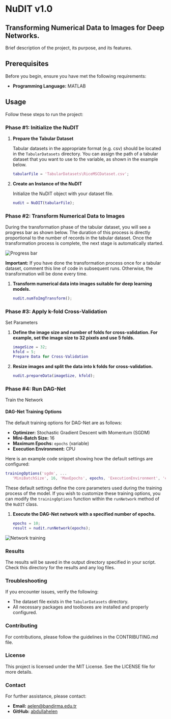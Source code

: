 # NuDIT v1.0

## Transforming Numerical Data to Images for Deep Networks.

Brief description of the project, its purpose, and its features.

## Prerequisites

Before you begin, ensure you have met the following requirements:

- **Programming Language:** MATLAB

## Usage

Follow these steps to run the project:

### Phase #1: Initialize the NuDIT

1. **Prepare the Tabular Dataset**

   Tabular datasets in the appropriate format (e.g. csv) should be located in the `TabularDatasets` directory. You can assign the path of a tabular dataset that you want to use to the variable, as shown in the example below.

   ```matlab
   tabularFile = 'TabularDatasets\RiceMSCDataset.csv';

3. **Create an Instance of the NuDIT**

   Initialize the NuDIT object with your dataset file.

   ```matlab
   nudit = NuDIT(tabularFile);

### Phase #2: Transform Numerical Data to Images
During the transformation phase of the tabular dataset, you will see a progress bar as shown below. The duration of this process is directly proportional to the number of records in the tabular dataset. Once the transformation process is complete, the next stage is automatically started.

![Progress bar](assets/progressBar.png)

**Important:** If you have done the transformation process once for a tabular dataset, comment this line of code in subsequent runs. Otherwise, the transformation will be done every time.

1. **Transform numerical data into images suitable for deep learning models.**

   ```matlab
   nudit.numToImgTransform();

### Phase #3: Apply k-fold Cross-Validation
Set Parameters

1. **Define the image size and number of folds for cross-validation. For example, set the image size to 32 pixels and use 5 folds.**

   ```matlab
   imageSize = 32;
   kfold = 5;
   Prepare Data for Cross-Validation

2. **Resize images and split the data into k folds for cross-validation.**

   ```matlab
   nudit.prepareData(imageSize, kfold);

### Phase #4: Run DAG-Net
Train the Network

#### DAG-Net Training Options

The default training options for DAG-Net are as follows:

- **Optimizer:** Stochastic Gradient Descent with Momentum (SGDM)
- **Mini-Batch Size:** 16
- **Maximum Epochs:** `epochs` (variable)
- **Execution Environment:** CPU

Here is an example code snippet showing how the default settings are configured:

   ```matlab
   trainingOptions('sgdm', ...
      'MiniBatchSize', 16, 'MaxEpochs', epochs, 'ExecutionEnvironment', 'cpu');
   ```
These default settings define the core parameters used during the training process of the model. If you wish to customize these training options, you can modify the `trainingOptions` function within the `runNetwork` method of the `NuDIT` class.

1. **Execute the DAG-Net network with a specified number of epochs.**

   ```matlab
   epochs = 10;
   result = nudit.runNetwork(epochs);

![Network training](assets/trainNetwork.png)

### Results
The results will be saved in the output directory specified in your script. Check this directory for the results and any log files.

### Troubleshooting
If you encounter issues, verify the following:

- The dataset file exists in the `TabularDatasets` directory.
- All necessary packages and toolboxes are installed and properly configured.

### Contributing
For contributions, please follow the guidelines in the CONTRIBUTING.md file.

### License
This project is licensed under the MIT License. See the LICENSE file for more details.

### Contact
For further assistance, please contact:

- **Email:** aelen@bandirma.edu.tr
- **GitHub:** [abdullahelen](https://github.com/abdullahelen)
